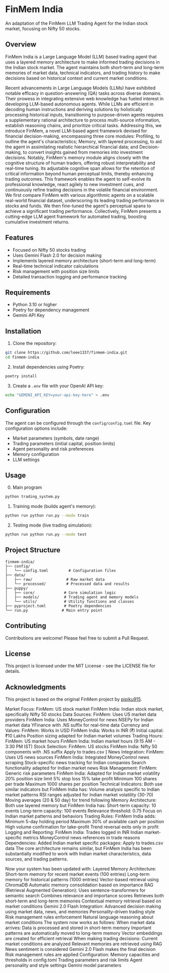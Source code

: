 # FinMem India

An adaptation of the FinMem LLM Trading Agent for the Indian stock market, focusing on Nifty 50 stocks.

## Overview

FinMem India is a Large Language Model (LLM) based trading agent that uses a layered memory architecture to make informed trading decisions in the Indian stock market. The agent maintains both short-term and long-term memories of market data, technical indicators, and trading history to make decisions based on historical context and current market conditions.

Recent advancements in Large Language Models (LLMs) have exhibited notable efficacy in question-answering (QA) tasks across diverse domains. Their prowess in integrating extensive web knowledge has fueled interest in developing LLM-based autonomous agents. While LLMs are efficient in decoding human instructions and deriving solutions by holistically processing historical inputs, transitioning to purpose-driven agents requires a supplementary rational architecture to process multi-source information, establish reasoning chains, and prioritize critical tasks. Addressing this, we introduce FinMem, a novel LLM-based agent framework devised for financial decision-making, encompassing three core modules: Profiling, to outline the agent's characteristics; Memory, with layered processing, to aid the agent in assimilating realistic hierarchical financial data; and Decision-making, to convert insights gained from memories into investment decisions. Notably, FinMem's memory module aligns closely with the cognitive structure of human traders, offering robust interpretability and real-time tuning. Its adjustable cognitive span allows for the retention of critical information beyond human perceptual limits, thereby enhancing trading outcomes. This framework enables the agent to self-evolve its professional knowledge, react agilely to new investment cues, and continuously refine trading decisions in the volatile financial environment. We first compare FinMem with various algorithmic agents on a scalable real-world financial dataset, underscoring its leading trading performance in stocks and funds. We then fine-tuned the agent's perceptual spans to achieve a significant trading performance. Collectively, FinMem presents a cutting-edge LLM agent framework for automated trading, boosting cumulative investment returns.



## Features

- Focused on Nifty 50 stocks trading
- Uses Gemini Flash 2.0 for decision making
- Implements layered memory architecture (short-term and long-term)
- Real-time technical indicator calculations
- Risk management with position size limits
- Detailed transaction logging and performance tracking

## Requirements

- Python 3.10 or higher
- Poetry for dependency management
- Gemini API Key

## Installation

1. Clone the repository:
```bash
git clone https://github.com/leee1337/finmem-india.git
cd finmem-india
```

2. Install dependencies using Poetry:
```bash
poetry install
```

3. Create a `.env` file with your OpenAI API key:
```bash
echo "GEMINI_API_KEY=your-api-key-here" > .env
```

## Configuration

The agent can be configured through the `config/config.toml` file. Key configuration options include:

- Market parameters (symbols, date range)
- Trading parameters (initial capital, position limits)
- Agent personality and risk preferences
- Memory configuration
- LLM settings

## Usage
0. Main program
``` bash
python trading_system.py
```
1. Training mode (builds agent's memory):
```bash
python run python run.py --mode train
```

2. Testing mode (live trading simulation):
```bash
python run python run.py --mode test
```


## Project Structure

```
finmem-india/
├── config/
│   └── config.toml         # Configuration files
├── data/
│   ├── raw/               # Raw market data
│   └── processed/         # Processed data and results
├── puppy/
│   ├── core/             # Core simulation logic
│   ├── models/           # Trading agent and memory models
│   └── utils/            # Utility functions and classes
├── pyproject.toml        # Poetry dependencies
└── run.py               # Main entry point
```

## Contributing

Contributions are welcome! Please feel free to submit a Pull Request.

## License

This project is licensed under the MIT License - see the LICENSE file for details.

## Acknowledgments

This project is based on the original FinMem project by [pipiku915](https://github.com/pipiku915/finmem-llm-stocktrading). 

Market Focus:
FinMem: US stock market
FinMem India: Indian stock market, specifically Nifty 50 stocks
Data Sources:
FinMem: Uses US market data providers
FinMem India:
Uses MoneyControl for news
NSEPy for Indian market data
YFinance with .NS suffix for real-time data
Currency and Values:
FinMem: Works in USD
FinMem India: Works in INR (₹)
Initial capital: ₹10 Lakhs
Position sizing adapted for Indian market volumes
Trading Hours:
FinMem: US market hours
FinMem India: Indian market hours (9:15 AM - 3:30 PM IST)
Stock Selection:
FinMem: US stocks
FinMem India: Nifty 50 components with .NS suffix
Apply to trades.csv
]
News Integration:
FinMem: Uses US news sources
FinMem India:
Integrated MoneyControl news scraping
Stock-specific news tracking for Indian companies
Search functionality adapted for Indian market news
Risk Management:
FinMem: Generic risk parameters
FinMem India: Adapted for Indian market volatility
20% position size limit
5% stop loss
15% take profit
Minimum 100 shares per trade
Maximum 1000 shares per position
Technical Indicators:
Both use similar indicators but FinMem India has:
Volume analysis specific to Indian market patterns
RSI ranges adjusted for Indian market volatility (30-70)
Moving averages (20 & 50 day) for trend following
Memory Architecture:
Both use layered memory but FinMem India has:
Short-term capacity: 10 events
Long-term capacity: 100 events
Relevance threshold: 0.75
Focus on Indian market patterns and behaviors
Trading Rules:
FinMem India adds:
Minimum 5-day holding period
Maximum 30% of available cash per position
High volume confirmation for take-profit
Trend reversal exits only in profit
Logging and Reporting:
FinMem India:
Trades logged in INR
Indian market-specific metrics
MoneyControl news references in trade reasons
Dependencies:
Added Indian market specific packages:
Apply to trades.csv
data
The core architecture remains similar, but FinMem India has been substantially modified to work with Indian market characteristics, data sources, and trading patterns. 

Now your system has been updated with:
Layered Memory Architecture:
Short-term memory for recent market events (100 entries)
Long-term memory for historical patterns (1000 entries)
Vector-based retrieval using ChromaDB
Automatic memory consolidation based on importance
RAG (Retrieval Augmented Generation):
Uses sentence-transformers for semantic search
Combines relevance and importance scores
Retrieves both short-term and long-term memories
Contextual memory retrieval based on market conditions
Gemini 2.0 Flash Integration:
Advanced decision making using market data, news, and memories
Personality-driven trading style
Risk management rules enforcement
Natural language reasoning about market conditions
The system now works as follows:
When market data arrives:
Data is processed and stored in short-term memory
Important patterns are automatically moved to long-term memory
Vector embeddings are created for efficient retrieval
When making trading decisions:
Current market conditions are analyzed
Relevant memories are retrieved using RAG
News sentiment is considered
Gemini 2.0 Flash makes the final decision
Risk management rules are applied
Configuration:
Memory capacities and thresholds in config.toml
Trading parameters and risk limits
Agent personality and style settings
Gemini model parameters